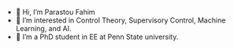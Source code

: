 - 👋 Hi, I’m Parastou Fahim
- 👀 I’m interested in Control Theory, Supervisory Control, Machine Learning, and AI.
- 🌱 I’m a PhD student in EE at Penn State university.

